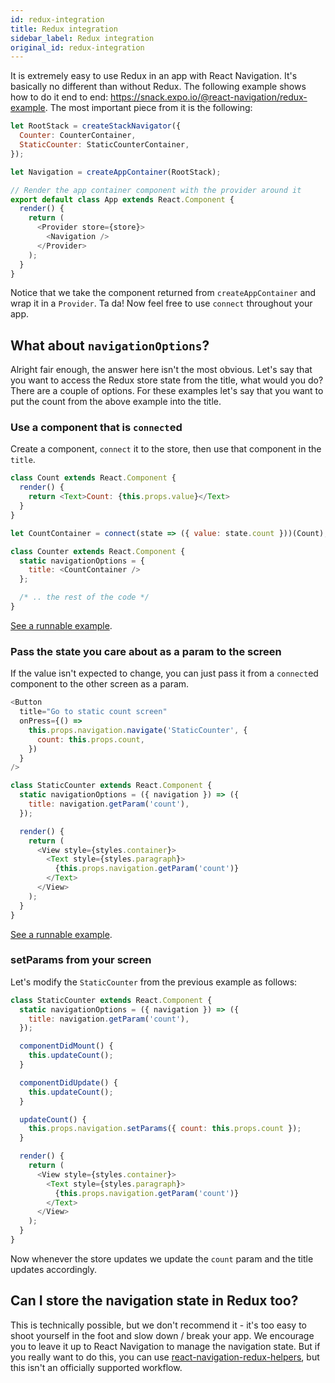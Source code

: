 ```yaml
---
id: redux-integration
title: Redux integration
sidebar_label: Redux integration
original_id: redux-integration
---
```


It is extremely easy to use Redux in an app with React Navigation. It's basically no different than without Redux. The following example shows how to do it end to end: https://snack.expo.io/@react-navigation/redux-example. The most important piece from it is the following:

```js
let RootStack = createStackNavigator({
  Counter: CounterContainer,
  StaticCounter: StaticCounterContainer,
});

let Navigation = createAppContainer(RootStack);

// Render the app container component with the provider around it
export default class App extends React.Component {
  render() {
    return (
      <Provider store={store}>
        <Navigation />
      </Provider>
    );
  }
}
```

Notice that we take the component returned from `createAppContainer` and wrap it in a `Provider`. Ta da! Now feel free to use `connect` throughout your app.

## What about `navigationOptions`?

Alright fair enough, the answer here isn't the most obvious. Let's say that you want to access the Redux store state from the title, what would you do? There are a couple of options. For these examples let's say that you want to put the count from the above example into the title.

### Use a component that is `connect`ed

Create a component, `connect` it to the store, then use that component in the `title`.

```js
class Count extends React.Component {
  render() {
    return <Text>Count: {this.props.value}</Text>
  }
}

let CountContainer = connect(state => ({ value: state.count }))(Count);

class Counter extends React.Component {
  static navigationOptions = {
    title: <CountContainer />
  };

  /* .. the rest of the code */
}
```

[See a runnable example](https://snack.expo.io/@react-navigation/redux-example-with-dynamic-title).

### Pass the state you care about as a param to the screen

If the value isn't expected to change, you can just pass it from a `connect`ed component to the other screen as a param. 

```js
<Button
  title="Go to static count screen"
  onPress={() =>
    this.props.navigation.navigate('StaticCounter', {
      count: this.props.count,
    })
  }
/>
```

```js
class StaticCounter extends React.Component {
  static navigationOptions = ({ navigation }) => ({
    title: navigation.getParam('count'),
  });

  render() {
    return (
      <View style={styles.container}>
        <Text style={styles.paragraph}>
          {this.props.navigation.getParam('count')}
        </Text>
      </View>
    );
  }
}
```

[See a runnable example](https://snack.expo.io/@react-navigation/redux-example-with-dynamic-title).

### setParams from your screen

Let's modify the `StaticCounter` from the previous example as follows:

```js
class StaticCounter extends React.Component {
  static navigationOptions = ({ navigation }) => ({
    title: navigation.getParam('count'),
  });

  componentDidMount() {
    this.updateCount();
  }

  componentDidUpdate() {
    this.updateCount();
  }

  updateCount() {
    this.props.navigation.setParams({ count: this.props.count });
  }

  render() {
    return (
      <View style={styles.container}>
        <Text style={styles.paragraph}>
          {this.props.navigation.getParam('count')}
        </Text>
      </View>
    );
  }
}
```

Now whenever the store updates we update the `count` param and the title updates accordingly.

## Can I store the navigation state in Redux too?

This is technically possible, but we don't recommend it - it's too easy to shoot yourself in the foot and slow down / break your app. We encourage you to leave it up to React Navigation to manage the navigation state. But if you really want to do this, you can use [react-navigation-redux-helpers](https://github.com/react-navigation/react-navigation-redux-helpers), but this isn't an officially supported workflow.
